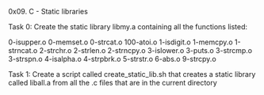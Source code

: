 0x09. C - Static libraries

Task 0: Create the static library libmy.a containing all the functions listed:

0-isupper.o
0-memset.o
0-strcat.o
100-atoi.o
1-isdigit.o
1-memcpy.o
1-strncat.o
2-strchr.o
2-strlen.o
2-strncpy.o
3-islower.o
3-puts.o
3-strcmp.o
3-strspn.o
4-isalpha.o
4-strpbrk.o
5-strstr.o
6-abs.o
9-strcpy.o

Task 1: Create a script called create_static_lib.sh that creates a static library called liball.a from all the .c files that are in the current directory
